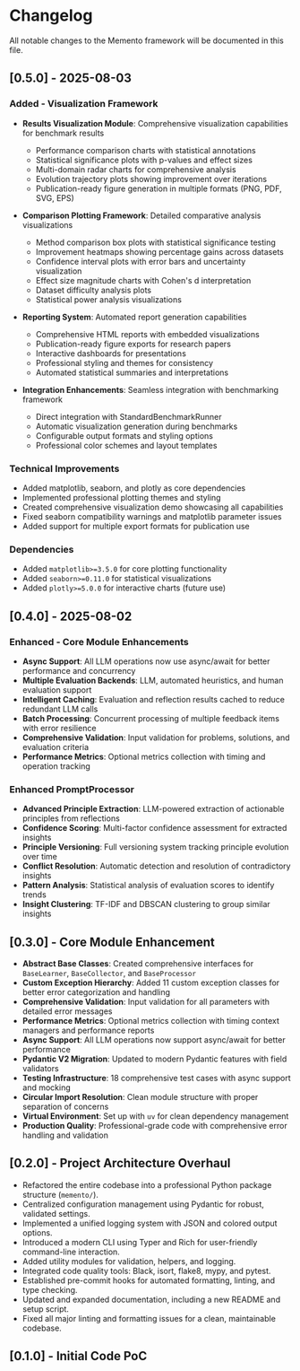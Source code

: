# Changelog

All notable changes to the Memento framework will be documented in this file.

## [0.5.0] - 2025-08-03

### Added - Visualization Framework
- **Results Visualization Module**: Comprehensive visualization capabilities for benchmark results
  - Performance comparison charts with statistical annotations
  - Statistical significance plots with p-values and effect sizes
  - Multi-domain radar charts for comprehensive analysis
  - Evolution trajectory plots showing improvement over iterations
  - Publication-ready figure generation in multiple formats (PNG, PDF, SVG, EPS)

- **Comparison Plotting Framework**: Detailed comparative analysis visualizations
  - Method comparison box plots with statistical significance testing
  - Improvement heatmaps showing percentage gains across datasets
  - Confidence interval plots with error bars and uncertainty visualization
  - Effect size magnitude charts with Cohen's d interpretation
  - Dataset difficulty analysis plots
  - Statistical power analysis visualizations

- **Reporting System**: Automated report generation capabilities
  - Comprehensive HTML reports with embedded visualizations
  - Publication-ready figure exports for research papers
  - Interactive dashboards for presentations
  - Professional styling and themes for consistency
  - Automated statistical summaries and interpretations

- **Integration Enhancements**: Seamless integration with benchmarking framework
  - Direct integration with StandardBenchmarkRunner
  - Automatic visualization generation during benchmarks
  - Configurable output formats and styling options
  - Professional color schemes and layout templates

### Technical Improvements
- Added matplotlib, seaborn, and plotly as core dependencies
- Implemented professional plotting themes and styling
- Created comprehensive visualization demo showcasing all capabilities
- Fixed seaborn compatibility warnings and matplotlib parameter issues
- Added support for multiple export formats for publication use

### Dependencies
- Added `matplotlib>=3.5.0` for core plotting functionality
- Added `seaborn>=0.11.0` for statistical visualizations
- Added `plotly>=5.0.0` for interactive charts (future use)

## [0.4.0] - 2025-08-02

### Enhanced - Core Module Enhancements
- **Async Support**: All LLM operations now use async/await for better performance and concurrency
- **Multiple Evaluation Backends**: LLM, automated heuristics, and human evaluation support
- **Intelligent Caching**: Evaluation and reflection results cached to reduce redundant LLM calls
- **Batch Processing**: Concurrent processing of multiple feedback items with error resilience
- **Comprehensive Validation**: Input validation for problems, solutions, and evaluation criteria
- **Performance Metrics**: Optional metrics collection with timing and operation tracking

### Enhanced PromptProcessor  
- **Advanced Principle Extraction**: LLM-powered extraction of actionable principles from reflections
- **Confidence Scoring**: Multi-factor confidence assessment for extracted insights
- **Principle Versioning**: Full versioning system tracking principle evolution over time
- **Conflict Resolution**: Automatic detection and resolution of contradictory insights
- **Pattern Analysis**: Statistical analysis of evaluation scores to identify trends
- **Insight Clustering**: TF-IDF and DBSCAN clustering to group similar insights

## [0.3.0] - Core Module Enhancement

- **Abstract Base Classes**: Created comprehensive interfaces for `BaseLearner`, `BaseCollector`, and `BaseProcessor`
- **Custom Exception Hierarchy**: Added 11 custom exception classes for better error categorization and handling
- **Comprehensive Validation**: Input validation for all parameters with detailed error messages
- **Performance Metrics**: Optional metrics collection with timing context managers and performance reports
- **Async Support**: All LLM operations now support async/await for better performance
- **Pydantic V2 Migration**: Updated to modern Pydantic features with field validators
- **Testing Infrastructure**: 18 comprehensive test cases with async support and mocking
- **Circular Import Resolution**: Clean module structure with proper separation of concerns
- **Virtual Environment**: Set up with `uv` for clean dependency management
- **Production Quality**: Professional-grade code with comprehensive error handling and validation

## [0.2.0] - Project Architecture Overhaul

- Refactored the entire codebase into a professional Python package structure (`memento/`).
- Centralized configuration management using Pydantic for robust, validated settings.
- Implemented a unified logging system with JSON and colored output options.
- Introduced a modern CLI using Typer and Rich for user-friendly command-line interaction.
- Added utility modules for validation, helpers, and logging.
- Integrated code quality tools: Black, isort, flake8, mypy, and pytest.
- Established pre-commit hooks for automated formatting, linting, and type checking.
- Updated and expanded documentation, including a new README and setup script.
- Fixed all major linting and formatting issues for a clean, maintainable codebase.

## [0.1.0] - Initial Code PoC